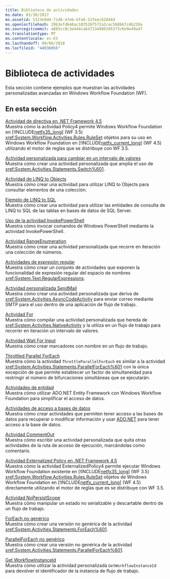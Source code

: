 ```yaml
---
title: Biblioteca de actividades
ms.date: 03/30/2017
ms.assetid: 5323e9d4-71d6-47eb-bfa6-31feac62044d
ms.openlocfilehash: 29b3efd648ac103526f572a2cac5b8b67c4b220a
ms.sourcegitcommit: a885cc8c3e444ca6471348893d5373c6e9e49a47
ms.translationtype: MT
ms.contentlocale: es-ES
ms.lasthandoff: 09/06/2018
ms.locfileid: "44036056"
---
```

# <a name="activity-library"></a>Biblioteca de actividades
Esta sección contiene ejemplos que muestran las actividades personalizadas avanzadas en Windows Workflow Foundation (WF).  
  
## <a name="in-this-section"></a>En esta sección  
 [Actividad de directiva en .NET Framework 4.5](../../../../docs/framework/windows-workflow-foundation/samples/policy-activity-in-net-framework-4-5.md)  
 Muestra cómo la actividad Policy4 permite Windows Workflow Foundation en [!INCLUDE[netfx35_long](../../../../includes/netfx35-long-md.md)] (WF 3.5) <xref:System.Workflow.Activities.Rules.RuleSet> objetos para su uso en Windows Workflow Foundation en [!INCLUDE[netfx_current_long](../../../../includes/netfx-current-long-md.md)] (WF 4.5) utilizando el motor de reglas que se distribuye con WF 3.5.  
  
 [Actividad personalizada para cambiar en un intervalo de valores](../../../../docs/framework/windows-workflow-foundation/samples/custom-activity-to-switch-on-a-range-of-values.md)  
 Muestra cómo crear una actividad personalizada que amplía el uso de <xref:System.Activities.Statements.Switch%601>.  
  
 [Actividad de LINQ to Objects](../../../../docs/framework/windows-workflow-foundation/samples/linq-to-objects-activity.md)  
 Muestra cómo crear una actividad para utilizar LINQ to Objects para consultar elementos de una colección.  
  
 [Ejemplo de LINQ to SQL](../../../../docs/framework/windows-workflow-foundation/samples/linq-to-sql-sample.md)  
 Muestra cómo crear una actividad para utilizar las entidades de consulta de LINQ to SQL de las tablas en bases de datos de SQL Server.  
  
 [Uso de la actividad InvokePowerShell](../../../../docs/framework/windows-workflow-foundation/samples/using-the-invokepowershell-activity.md)  
 Muestra cómo invocar comandos de Windows PowerShell mediante la actividad InvokePowerShell.  
  
 [Actividad RangeEnumeration](../../../../docs/framework/windows-workflow-foundation/samples/rangeenumeration-activity.md)  
 Muestra cómo crear una actividad personalizada que recorre en iteración una colección de números.  
  
 [Actividades de expresión regular](../../../../docs/framework/windows-workflow-foundation/samples/regular-expression-activities.md)  
 Muestra cómo crear un conjunto de actividades que exponen la funcionalidad de expresión regular del espacio de nombres <xref:System.Text.RegularExpressions>.  
  
 [Actividad personalizada SendMail](../../../../docs/framework/windows-workflow-foundation/samples/sendmail-custom-activity.md)  
 Muestra cómo crear una actividad personalizada que deriva de <xref:System.Activities.AsyncCodeActivity> para enviar correo mediante SMTP para el uso dentro de una aplicación de flujo de trabajo.  
  
 [Actividad For](../../../../docs/framework/windows-workflow-foundation/samples/for-activity.md)  
 Muestra cómo compilar una actividad personalizada que hereda de <xref:System.Activities.NativeActivity> y la utiliza en un flujo de trabajo para recorrer en iteración un intervalo de valores.  
  
 [Actividad Wait For Input](../../../../docs/framework/windows-workflow-foundation/samples/wait-for-input-activity.md)  
 Muestra cómo crear marcadores con nombre en un flujo de trabajo.  
  
 [Throttled Parallel ForEach](../../../../docs/framework/windows-workflow-foundation/samples/throttled-parallel-foreach.md)  
 Muestra cómo la actividad `ThrottleParallelForEach` es similar a la actividad <xref:System.Activities.Statements.ParallelForEach%601> con la única excepción de que permite establecer un factor de simultaneidad para restringir el número de bifurcaciones simultáneas que se ejecutarán.  
  
 [Actividades de entidad](../../../../docs/framework/windows-workflow-foundation/samples/entity-activities.md)  
 Muestra cómo utilizar ADO.NET Entity Framework con Windows Workflow Foundation para simplificar el acceso de datos.  
  
 [Actividades de acceso a bases de datos](../../../../docs/framework/windows-workflow-foundation/samples/database-access-activities.md)  
 Muestra cómo crear actividades que permiten tener acceso a las bases de datos para recuperar o modificar información y usar [ADO.NET](https://go.microsoft.com/fwlink/?LinkId=166081) para tener acceso a la base de datos.  
  
 [Actividad CommentOut](../../../../docs/framework/windows-workflow-foundation/samples/commentout-activity.md)  
 Muestra cómo escribir una actividad personalizada que quita otras actividades de la ruta de acceso de ejecución, marcándolas como comentario.  
  
 [Actividad Externalized Policy en .NET Framework 4.5](../../../../docs/framework/windows-workflow-foundation/samples/externalized-policy-activity-in-net-framework-4-5.md)  
 Muestra cómo la actividad ExternalizedPolicy4 permite ejecutar Windows Workflow Foundation existente en [!INCLUDE[netfx35_long](../../../../includes/netfx35-long-md.md)] (WF 3.5) <xref:System.Workflow.Activities.Rules.RuleSet> objetos de Windows Workflow Foundation en [!INCLUDE[netfx_current_long](../../../../includes/netfx-current-long-md.md)] (WF 4.5) directamente utilizando el motor de reglas que es se distribuye con WF 3.5.  
  
 [Actividad NoPersistScope](../../../../docs/framework/windows-workflow-foundation/samples/nopersistscope-activity.md)  
 Muestra cómo manipular un estado no serializable y descartable dentro de un flujo de trabajo.  
  
 [ForEach no genérico](../../../../docs/framework/windows-workflow-foundation/samples/non-generic-foreach.md)  
 Muestra cómo crear una versión no genérica de la actividad <xref:System.Activities.Statements.ForEach%601>.  
  
 [ParallelForEach no genérico](../../../../docs/framework/windows-workflow-foundation/samples/non-generic-parallelforeach.md)  
 Muestra cómo crear una versión no genérica de la actividad <xref:System.Activities.Statements.ParallelForEach%601>.  
  
 [Get WorkflowInstanceId](../../../../docs/framework/windows-workflow-foundation/samples/get-workflowinstanceid.md)  
 Muestra cómo utilizar la actividad personalizada `GetWorkflowInstanceId` para devolver el identificador de la instancia de flujo de trabajo.

